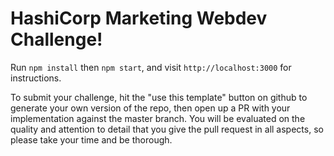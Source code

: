 # HashiCorp Marketing Webdev Challenge!

Run `npm install` then `npm start`, and visit `http://localhost:3000` for instructions.

To submit your challenge, hit the "use this template" button on github to generate your own version of the repo, then open up a PR with your implementation against the master branch. You will be evaluated on the quality and attention to detail that you give the pull request in all aspects, so please take your time and be thorough.
